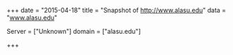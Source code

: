 
+++
date = "2015-04-18"
title = "Snapshot of http://www.alasu.edu"
data = "www.alasu.edu"

Server = ["Unknown"]
domain = ["alasu.edu"]


+++
#
